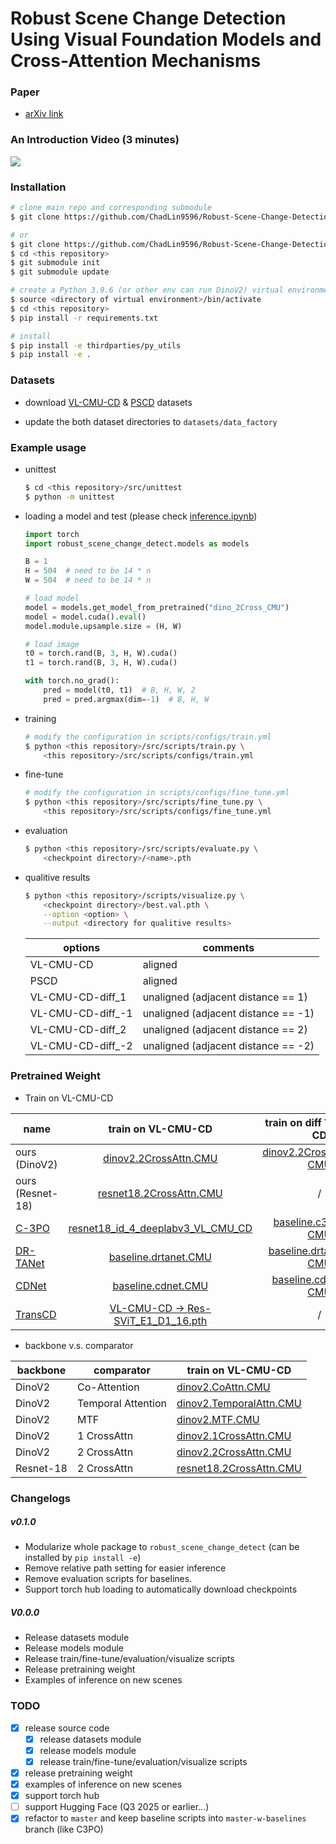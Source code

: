# Robust Scene Change Detection Using Visual Foundation Models and Cross-Attention Mechanisms


### Paper

* [arXiv link](http://arxiv.org/abs/2409.16850)

### An Introduction Video (3 minutes)

[![](https://img.youtube.com/vi/KX2E8Q5D-Fk/0.jpg)](https://www.youtube.com/watch?v=KX2E8Q5D-Fk)


### Installation

```bash
# clone main repo and corresponding submodule
$ git clone https://github.com/ChadLin9596/Robust-Scene-Change-Detection --recursive

# or
$ git clone https://github.com/ChadLin9596/Robust-Scene-Change-Detection
$ cd <this repository>
$ git submodule init
$ git submodule update

# create a Python 3.9.6 (or other env can run DinoV2) virtual environment
$ source <directory of virtual environment>/bin/activate
$ cd <this repository>
$ pip install -r requirements.txt

# install
$ pip install -e thirdparties/py_utils
$ pip install -e .

```

### Datasets

* download [VL-CMU-CD](https://huggingface.co/datasets/Flourish/VL-CMU-CD/blob/main/VL-CMU-CD-binary255.zip) & [PSCD](https://kensakurada.github.io/pscd/term_of_use.html) datasets

* update the both dataset directories to `datasets/data_factory`

### Example usage

* unittest
    ``` bash
    $ cd <this repository>/src/unittest
    $ python -m unittest
    ```

* loading a model and test (please check [inference.ipynb](examples/inference.ipynb))
    ```python
    import torch
    import robust_scene_change_detect.models as models

    B = 1
    H = 504  # need to be 14 * n
    W = 504  # need to be 14 * n

    # load model
    model = models.get_model_from_pretrained("dino_2Cross_CMU")
    model = model.cuda().eval()
    model.module.upsample.size = (H, W)

    # load image
    t0 = torch.rand(B, 3, H, W).cuda()
    t1 = torch.rand(B, 3, H, W).cuda()

    with torch.no_grad():
        pred = model(t0, t1)  # B, H, W, 2
        pred = pred.argmax(dim=-1)  # B, H, W
    ```

* training
    ```bash
    # modify the configuration in scripts/configs/train.yml
    $ python <this repository>/src/scripts/train.py \
        <this repository>/src/scripts/configs/train.yml
    ```

* fine-tune
    ```bash
    # modify the configuration in scripts/configs/fine_tune.yml
    $ python <this repository>/src/scripts/fine_tune.py \
        <this repository>/src/scripts/configs/fine_tune.yml
    ```

* evaluation
    ```bash
    $ python <this repository>/src/scripts/evaluate.py \
        <checkpoint directory>/<name>.pth
    ```

* qualitive results
    ```bash
    $ python <this repository>/scripts/visualize.py \
        <checkpoint directory>/best.val.pth \
        --option <option> \
        --output <directory for qualitive results>
    ```

    | options           | comments                            |
    | ----------------- | ----------------------------------- |
    | VL-CMU-CD         | aligned                             |
    | PSCD              | aligned                             |
    | VL-CMU-CD-diff_1  | unaligned (adjacent distance == 1)  |
    | VL-CMU-CD-diff_-1 | unaligned (adjacent distance == -1) |
    | VL-CMU-CD-diff_2  | unaligned (adjacent distance == 2)  |
    | VL-CMU-CD-diff_-2 | unaligned (adjacent distance == -2) |

### Pretrained Weight

* Train on VL-CMU-CD

| name             | train on VL-CMU-CD    | train on diff VL-CMU-CD   | fine-tune on PSCD   |
| ---------------- | :-------------------: | :-----------------------: | :-----------------: |
| ours (DinoV2)    | [dinov2.2CrossAttn.CMU](https://github.com/ChadLin9596/Robust-Scene-Change-Detection/releases/download/v0.0.0/dinov2.2CrossAttn.CMU.pth) | [dinov2.2CrossAttn.Diff-CMU](https://github.com/ChadLin9596/Robust-Scene-Change-Detection/releases/download/v0.0.0/dinov2.2CrossAttn.Diff-CMU.pth) | [dinov2.2CrossAttn.PSCD](https://github.com/ChadLin9596/Robust-Scene-Change-Detection/releases/download/v0.0.0/dinov2.2CrossAttn.PSCD.pth) |
| ours (Resnet-18) | [resnet18.2CrossAttn.CMU](https://github.com/ChadLin9596/Robust-Scene-Change-Detection/releases/download/v0.0.0/resnet18.2CrossAttn.CMU.pth) | / | [resnet18.2CrossAttn.PSCD](https://github.com/ChadLin9596/Robust-Scene-Change-Detection/releases/download/v0.0.0/resnet18.2CrossAttn.PSCD.pth) |
| [C-3PO](https://github.com/DoctorKey/C-3PO) | [resnet18_id_4_deeplabv3_VL_CMU_CD](https://github.com/DoctorKey/C-3PO) | [baseline.c3po.Diff-CMU](https://github.com/ChadLin9596/Robust-Scene-Change-Detection/releases/download/v0.0.0/baseline.c3po.Diff-CMU.pth) | [baseline.c3po.PSCD](https://github.com/ChadLin9596/Robust-Scene-Change-Detection/releases/download/v0.0.0/baseline.c3po.PSCD.pth) |
| [DR-TANet](https://github.com/Herrccc/DR-TANet) | [baseline.drtanet.CMU](https://github.com/ChadLin9596/Robust-Scene-Change-Detection/releases/download/v0.0.0/baseline.drtanet.CMU.pth) | [baseline.drtanet.Diff-CMU](https://github.com/ChadLin9596/Robust-Scene-Change-Detection/releases/download/v0.0.0/baseline.drtanet.Diff-CMU.pth) | [baseline.drtanet.PSCD](https://github.com/ChadLin9596/Robust-Scene-Change-Detection/releases/download/v0.0.0/baseline.drtanet.PSCD.pth) |
| [CDNet](https://github.com/kensakurada/sscdnet) | [baseline.cdnet.CMU](https://github.com/ChadLin9596/Robust-Scene-Change-Detection/releases/download/v0.0.0/baseline.cdnet.CMU.pth) | [baseline.cdnet.Diff-CMU](https://github.com/ChadLin9596/Robust-Scene-Change-Detection/releases/download/v0.0.0/baseline.cdnet.Diff-CMU.pth) | / |
| [TransCD](https://github.com/wangle53/TransCD) | [VL-CMU-CD -> Res-SViT_E1_D1_16.pth](https://github.com/wangle53/TransCD) | / | / |

* backbone v.s. comparator

| backbone  | comparator         | train on VL-CMU-CD |
| --------- | ------------------ | ------------------ |
| DinoV2    | Co-Attention       | [dinov2.CoAttn.CMU](https://github.com/ChadLin9596/Robust-Scene-Change-Detection/releases/download/v0.0.0/dinov2.CoAttn.CMU.pth) |
| DinoV2    | Temporal Attention | [dinov2.TemporalAttn.CMU](https://github.com/ChadLin9596/Robust-Scene-Change-Detection/releases/download/v0.0.0/dinov2.TemporalAttn.CMU.pth) |
| DinoV2    | MTF                | [dinov2.MTF.CMU](https://github.com/ChadLin9596/Robust-Scene-Change-Detection/releases/download/v0.0.0/dinov2.MTF.CMU.pth) |
| DinoV2    | 1 CrossAttn        | [dinov2.1CrossAttn.CMU](https://github.com/ChadLin9596/Robust-Scene-Change-Detection/releases/download/v0.0.0/dinov2.1CrossAttn.CMU.pth) |
| DinoV2    | 2 CrossAttn        | [dinov2.2CrossAttn.CMU](https://github.com/ChadLin9596/Robust-Scene-Change-Detection/releases/download/v0.0.0/dinov2.2CrossAttn.CMU.pth) |
| Resnet-18 | 2 CrossAttn        | [resnet18.2CrossAttn.CMU](https://github.com/ChadLin9596/Robust-Scene-Change-Detection/releases/download/v0.0.0/resnet18.2CrossAttn.CMU.pth) |

### Changelogs

##### v0.1.0

* Modularize whole package to `robust_scene_change_detect` (can be installed by `pip install -e`)
* Remove relative path setting for easier inference
* Remove evaluation scripts for baselines.
* Support torch hub loading to automatically download checkpoints

##### V0.0.0

* Release datasets module
* Release models module
* Release train/fine-tune/evaluation/visualize scripts
* Release pretraining weight
* Examples of inference on new scenes

### TODO

* [x] release source code
    * [x] release datasets module
    * [x] release models module
    * [x] release train/fine-tune/evaluation/visualize scripts
* [x] release pretraining weight
* [x] examples of inference on new scenes
* [x] support torch hub
* [ ] support Hugging Face (Q3 2025 or earlier...)
* [x] refactor to `master` and keep baseline scripts into `master-w-baselines` branch (like C3PO)

